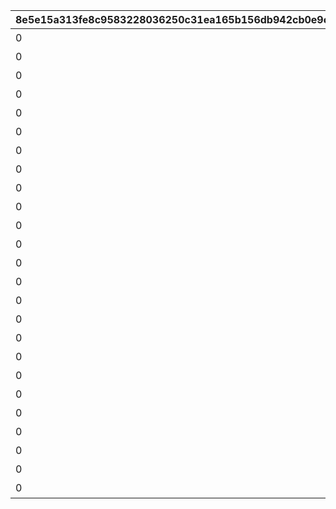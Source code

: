 |8e5e15a313fe8c9583228036250c31ea165b156db942cb0e9c20b4cc45e4a0dd|16a2603d49690538c03ba00ad50f75d14e98a541851a71c95ab9c5082142b4ff|9defbc39a17aca8c557652f7b6a3de036ef762bd2ab103f784c92515e1b273c3|fc5ae0acf734c549142650c2fb0446746e64ebe5eae093e07b47fdbd795d5ca0|a865c17082fcb1ceb2c2698be211c6e39056ab7eee767a8272f73148799bda2d|3f97d8955a5236c929c1dbf04fe31dd19c7381e357aed5e92cccd534a06edde6|2214c7d3b38fc721fd6f333e58e9a8642645d0e6d325d59dff67ee1ecf24c2e5|259fe07c5dceb3c54f58a26aa9646cc28d419ca5b8582bb36296d44fb2848d8d|
| --- | --- | --- | --- | --- | --- | --- | --- |
|0|110001|111|ガーゴイル（EASY）をクリアしよう|90110001|110001|1|70000|
|0|110001|112|ガーゴイル（NORMAL）をクリアしよう|90110002|110002|1|70000|
|0|110001|113|ガーゴイル（HARD）をクリアしよう|90110003|110003|1|70000|
|0|110001|114|ガーゴイル（VERY HARD）をクリアしよう|90110004|110004|1|70000|
|0|110001|115|ガーゴイル（EXTREME）をクリアしよう|90110005|110005|1|70000|
|0|110001|121|マグスガーゴイル（EASY）をクリアしよう|90120001|120001|1|70000|
|0|110001|122|マグスガーゴイル（NORMAL）をクリアしよう|90120002|120002|1|70000|
|0|110001|123|マグスガーゴイル（HARD）をクリアしよう|90120003|120003|1|70000|
|0|110001|124|マグスガーゴイル（VERY HARD）をクリアしよう|90120004|120004|1|70000|
|0|110001|125|マグスガーゴイル（EXTREME）をクリアしよう|90120005|120005|1|70000|
|0|110001|131|ガードガーゴイル（EASY）をクリアしよう|90130001|130001|1|70000|
|0|110001|132|ガードガーゴイル（NORMAL）をクリアしよう|90130002|130002|1|70000|
|0|110001|133|ガードガーゴイル（HARD）をクリアしよう|90130003|130003|1|70000|
|0|110001|134|ガードガーゴイル（VERY HARD）をクリアしよう|90130004|130004|1|70000|
|0|110001|135|ガードガーゴイル（EXTREME）をクリアしよう|90130005|130005|1|70000|
|0|110001|141|ガーゴイル・バースト（EASY）をクリアしよう|90140001|140001|1|70000|
|0|110001|142|ガーゴイル・バースト（NORMAL）をクリアしよう|90140002|140002|1|70000|
|0|110001|143|ガーゴイル・バースト（HARD）をクリアしよう|90140003|140003|1|70000|
|0|110001|144|ガーゴイル・バースト（VERY HARD）をクリアしよう|90140004|140004|1|70000|
|0|110001|145|ガーゴイル・バースト（EXTREME）をクリアしよう|90140005|140005|1|70000|
|0|110001|151|ガーゴイル・マギ（EASY）をクリアしよう|90150001|150001|1|70000|
|0|110001|152|ガーゴイル・マギ（NORMAL）をクリアしよう|90150002|150002|1|70000|
|0|110001|153|ガーゴイル・マギ（HARD）をクリアしよう|90150003|150003|1|70000|
|0|110001|154|ガーゴイル・マギ（VERY HARD）をクリアしよう|90150004|150004|1|70000|
|0|110001|155|ガーゴイル・マギ（EXTREME）をクリアしよう|90150005|150005|1|70000|